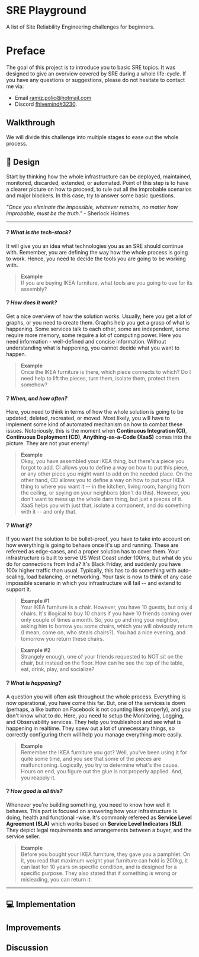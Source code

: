 # SRE Playground
A list of Site Reliability Engineering challenges for beginners.

# Preface
The goal of this project is to introduce you to basic SRE topics. It was designed to give an overview covered by SRE during a whole life-cycle. If you have any questions or suggestions, please do not hesitate to contact me via:
* Email [ramiz.polic@hotmail.com](mailto:ramiz.polic@hotmail.com)
* Discord [fhivemind#3230](fhivemind#3230).

## Walkthrough
We will divide this challenge into multiple stages to ease out the whole process.     

## :thought_balloon: Design
Start by thinking how the whole infrastructure can be deployed, maintained, monitored, discarded, extended, or automated. Point of this step is to have a clearer picture on how to proceed, to rule out all the improbable scenarios and major blockers. In this case, try to answer some basic questions.   

*"Once you eliminate the impossible, whatever remains, no matter how improbable, must be the truth."* - Sherlock Holmes    

---

#### :grey_question: *What is the tech-stack?*
It will give you an idea what technologies you as an SRE should continue with. Remember, you are defining the way how the whole process is going to work. Hence, you need to decide the tools you are going to be working with.     

> **Example**      
 If you are buying IKEA furniture, what tools are you going to use for its assembly?

#### :grey_question: *How does it work?*
Get a nice overview of how the solution works. Usually, here you get a lot of graphs, or you need to create them. Graphs help you get a grasp of what is happening. Some services talk to each other, some are independent, some require more memory, some require a lot of computing power. Here you need information - well-defined and concise information. Without understanding what is happening, you cannot decide what you want to happen.     

> **Example**      
Once the IKEA furniture is there, which piece connects to which? Do I need help to lift the pieces, turn them, isolate them, protect them somehow?

     
#### :grey_question: *When, and how often?*
Here, you need to think in terms of how the whole solution is going to be updated, deleted, recreated, or moved. Most likely, you will have to implement some kind of automated mechanism on how to combat these issues. Notoriously, this is the moment when **Continuous Integration (CI)**, **Continuous Deployment (CD)**, **Anything-as-a-Code (XaaS)**  comes into the picture. They are not your enemy!     

> **Example**       
Okay, you have assembled your IKEA thing, but there's a piece you forgot to add. CI allows you to define a way on how to put this piece, or any other piece you might want to add on the needed place. On the other hand, CD allows you to define a way on how to put your IKEA thing to where you want it -- in the kitchen, living room, hanging from the ceiling, or spying on your neighbors (don't do this). However, you don't want to mess up the whole darn thing, but just a pieces of it. XaaS helps you with just that, isolate a component, and do something with it -- and only that.
     
     
     
#### :grey_question: *What if?*
If you want the solution to be bullet-proof, you have to take into account on how everything is going to behave once it's up and running. These are refereed as edge-cases, and a proper solution has to cover them. Your infrastructure is built to serve US West Coast under 100ms, but what do you do for connections from India? It's Black Friday, and suddenly you have 100x higher traffic than usual. Typically, this has to do something with auto-scaling, load balancing, or networking. Your task is now to think of any case impossible scenario in which you infrastructure will fail -- and extend to support it.    

> **Example #1**      
Your IKEA furniture is a chair. However, you have 10 guests, but only 4 chairs. It's illogical to buy 10 chairs if you have 10 friends coming over only couple of times a month. So, you go and ring your neighbor, asking him to borrow you some chairs, which you will obviously return (I mean, come on, who steals chairs?). You had a nice evening, and tomorrow you return these chairs.     

> **Example #2**       
Strangely enough, one of your friends requested to NOT sit on the chair, but instead on the floor. How can he see the top of the table, eat, drink, play, and socialize?

#### :grey_question: *What is happening?*
A question you will often ask throughout the whole process. Everything is now operational, you have come this far. But, one of the services is down (perhaps, a like button on Facebook is not counting likes properly), and you don't know what to do. Here, you need to setup the Monitoring, Logging, and Observability services. They help you troubleshoot and see what is happening in realtime. They spew out a lot of unnecessary things, so correctly configuring them will help you manage everything more easily.     

> **Example**      
Remember the IKEA furniture you got? Well, you've been using it for quite some time, and you see that some of the pieces are malfunctioning. Logically, you try to determine what's the cause. Hours on end, you figure out the glue is not properly applied. And, you reapply it.

#### :grey_question: *How good is all this?*
Whenever you're building something, you need to know how well it behaves. This part is focused on answering how your infrastructure is doing, health and functional -wise. It's commonly refereed as **Service Level Agreement (SLA)** which works based on **Service Level Indicators (SLI)**. They depict legal requirements and arrangements between a buyer, and the service seller.     

> **Example**       
Before you bought your IKEA furniture, they gave you a pamphlet. On it, you read that maximum weight your furniture can hold is 200kg, it can last for 10 years on specific condition, and is designed for a specific purpose. They also stated that if something is wrong or misleading, you can return it.

---

## :computer: Implementation
## Improvements
## Discussion
